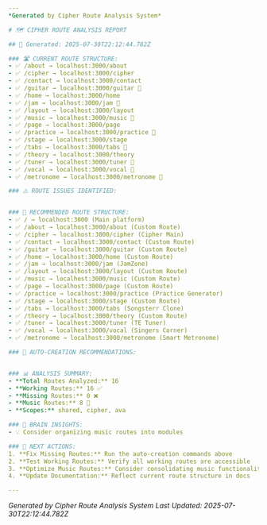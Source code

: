 ```yaml
---
*Generated by Cipher Route Analysis System*

# 🗺️ CIPHER ROUTE ANALYSIS REPORT

## 📅 Generated: 2025-07-30T22:12:44.782Z

### 🛣️ CURRENT ROUTE STRUCTURE:
- ✅ /about → localhost:3000/about
- ✅ /cipher → localhost:3000/cipher
- ✅ /contact → localhost:3000/contact
- ✅ /guitar → localhost:3000/guitar 🎵
- ✅ /home → localhost:3000/home
- ✅ /jam → localhost:3000/jam 🎵
- ✅ /layout → localhost:3000/layout
- ✅ /music → localhost:3000/music 🎵
- ✅ /page → localhost:3000/page
- ✅ /practice → localhost:3000/practice 🎵
- ✅ /stage → localhost:3000/stage
- ✅ /tabs → localhost:3000/tabs 🎵
- ✅ /theory → localhost:3000/theory
- ✅ /tuner → localhost:3000/tuner 🎵
- ✅ /vocal → localhost:3000/vocal 🎵
- ✅ /metronome → localhost:3000/metronome 🎵

### ⚠️ ROUTE ISSUES IDENTIFIED:


### 🎯 RECOMMENDED ROUTE STRUCTURE:
- ✅ / → localhost:3000 (Main platform)
- ✅ /about → localhost:3000/about (Custom Route)
- ✅ /cipher → localhost:3000/cipher (Cipher Main)
- ✅ /contact → localhost:3000/contact (Custom Route)
- ✅ /guitar → localhost:3000/guitar (Custom Route)
- ✅ /home → localhost:3000/home (Custom Route)
- ✅ /jam → localhost:3000/jam (JamZone)
- ✅ /layout → localhost:3000/layout (Custom Route)
- ✅ /music → localhost:3000/music (Custom Route)
- ✅ /page → localhost:3000/page (Custom Route)
- ✅ /practice → localhost:3000/practice (Practice Generator)
- ✅ /stage → localhost:3000/stage (Custom Route)
- ✅ /tabs → localhost:3000/tabs (Songsterr Clone)
- ✅ /theory → localhost:3000/theory (Custom Route)
- ✅ /tuner → localhost:3000/tuner (TE Tuner)
- ✅ /vocal → localhost:3000/vocal (Singers Corner)
- ✅ /metronome → localhost:3000/metronome (Smart Metronome)

### 🚀 AUTO-CREATION RECOMMENDATIONS:


### 📊 ANALYSIS SUMMARY:
- **Total Routes Analyzed:** 16
- **Working Routes:** 16 ✅
- **Missing Routes:** 0 ❌
- **Music Routes:** 8 🎵
- **Scopes:** shared, cipher, ava

### 🧠 BRAIN INSIGHTS:
- 💡 Consider organizing music routes into modules

### 🎯 NEXT ACTIONS:
1. **Fix Missing Routes:** Run the auto-creation commands above
2. **Test Working Routes:** Verify all working routes are accessible
3. **Optimize Music Routes:** Consider consolidating music functionality
4. **Update Documentation:** Reflect current route structure in docs

---
```

*Generated by Cipher Route Analysis System*
*Last Updated: 2025-07-30T22:12:44.782Z*
